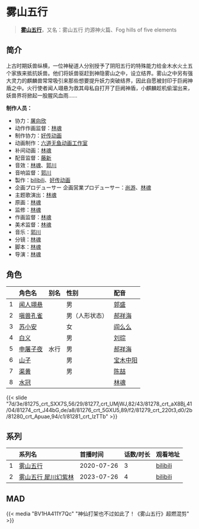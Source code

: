# 雾山五行


> <u>**[雾山五行](https://bgm.tv/subject/305515)**</u>，又名：雾山五行 灼源神火篇、Fog hills of five elements

## 简介

上古时期妖兽纵横，一位神秘道人分别授予了阴阳五行的特殊能力给金木水火土五个家族来抵抗妖兽。他们将妖兽驱赶到神隐雾山之中，设立结界。雾山之中另有强大灵力的麒麟兽常常吸引来那些想要提升妖力突破结界，因此自愿被封印于巨阙神盾之中。火行使者闻人翊悬为救其母私自打开了巨阙神盾，小麒麟趁机偷溜出来，妖兽界将掀起一股腥风血雨……

**制作人员：**
- 协力：[屠向欣](https://bgm.tv/person/62854)
- 动作作画监督：[林魂](https://bgm.tv/person/39131)
- 制作协力：[好传动画](https://bgm.tv/person/29887)
- 动画制作：[六道无鱼动画工作室](https://bgm.tv/person/26262)
- 补间动画：[林魂](https://bgm.tv/person/39131)
- 配音监督：[藤新](https://bgm.tv/person/18116)
- 音效：[林魂](https://bgm.tv/person/39131)、[郭川](https://bgm.tv/person/57423)
- 音响监督：[郭川](https://bgm.tv/person/57423)
- 製作：[bilibili](https://bgm.tv/person/19232)、[好传动画](https://bgm.tv/person/29887)
- 企画プロデューサー  企画営業プロデューサー：[尚游](https://bgm.tv/person/62668)、[林魂](https://bgm.tv/person/39131)
- 主题歌演出：[林魂](https://bgm.tv/person/39131)
- 原画：[林魂](https://bgm.tv/person/39131)
- 监修：[林魂](https://bgm.tv/person/39131)
- 作画监督：[林魂](https://bgm.tv/person/39131)
- 美术监督：[林魂](https://bgm.tv/person/39131)
- 音乐：[郭川](https://bgm.tv/person/57423)
- 分镜：[林魂](https://bgm.tv/person/39131)
- 脚本：[林魂](https://bgm.tv/person/39131)
- 导演：[林魂](https://bgm.tv/person/39131)

## 角色

|     |   角色名   |   别名  | 性别 |  配音  |
|:--- |:------  |:----      |:---  |:--   |
| 1 | [闻人翊悬](https://bgm.tv/character/81275) |  | 男 | [郭盛](https://bgm.tv/person/29655) |
| 2 | [嗔兽孔雀](https://bgm.tv/character/81277) |  | 男（人形状态） | [郝祥海](https://bgm.tv/person/31523) |
| 3 | [苏小安](https://bgm.tv/character/81278) |  | 女 | [阎么么](https://bgm.tv/person/38697) |
| 4 | [白义](https://bgm.tv/character/81274) |  | 男 | [刘琮](https://bgm.tv/person/31978) |
| 5 | [申屠子夜](https://bgm.tv/character/81276) | 水行 | 男 | [郝祥海](https://bgm.tv/person/31523) |
| 6 | [山子](https://bgm.tv/character/81279) |  | 男 | [宝木中阳](https://bgm.tv/person/7274) |
| 7 | [渠黄](https://bgm.tv/character/81280) |  | 男 | [陈喆](https://bgm.tv/person/39319) |
| 8 | [水冠](https://bgm.tv/character/81281) |  |  | [林魂](https://bgm.tv/person/39131) |

{{< slide "7d/3e/81275_crt_SXX7S,56/29/81277_crt_UMjWJ,82/43/81278_crt_aX8Bj,41/04/81274_crt_J44bG,de/a8/81276_crt_5GXU5,89/f2/81279_crt_220t3,d0/2b/81280_crt_Apuae,94/c1/81281_crt_lzTTb" >}}

## 系列

|     | 系列名  | 首播时间       | 话数/时长 | 观看地址                                                      |
|:----|:-----|:-----------|:------|:----------------------------------------------------------|
| 1   |[雾山五行](https://bgm.tv/subject/305515)| 2020-07-26 | 3     | [bilibili](https://www.bilibili.com/bangumi/play/ss33323) |
| 2 |[雾山五行 犀川幻紫林](https://bgm.tv/subject/312658)| 2023-07-26 | 4 | [bilibili](https://www.bilibili.com/bangumi/play/ep763840)  |

## MAD

{{< media "BV1HA411Y7Qc"
"神仙打架也不过如此了！《雾山五行》超燃混剪" >}}

        
